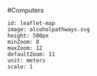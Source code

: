 #Computers
```leaflet
id: leaflet-map
image: alcoholpathways.svg
height: 500px
minZoom: 8
maxZoom: 12
defaultZoom: 11
unit: meters
scale: 1
```
